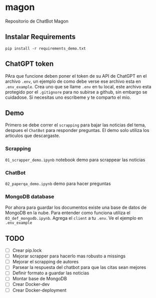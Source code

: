 # magon
Repositorio de ChatBot Magon

## Instalar Requirements
`pip install -r requirements_demo.txt`

## ChatGPT token
PAra que funcione deben poner el token de su API de ChatGPT en el archivo `.env`, un ejemplo de como debe verse ese archivo esta en `.env_example`. Crea uno que se llame `.env` en tu local, este archivo esta protegido por el `.gitignore` para no subirse a github, sin embargo se cuidadose. Si necesitas uno escribeme y te comparto el mio.

## Demo
Primero se debe correr el `scrapping` para bajar las noticias del tema, despues el `ChatBot` para responder preguntas. El demo solo utiliza los articulos que descargaste.

### Scrapping
`01_scrapper_demo.ipynb` notebook demo para scrappear las noticias

### ChatBot
`02_paperqa_demo.ipynb` demo para hacer preguntas

### MongoDB database
Por ahora para guardar los documentos existe una base de datos de MongoDB en la nube. Para entender como funciona utiliza el `03_def_mongodb.ipynb`. Agrega el `client` a tu `.env`. Ve el ejemplo en `.env_example`

## TODO
- [ ] Crear pip.lock
- [ ] Mejorar scrapper para hacerlo mas robusto a missings
- [ ] Mejorar el scrapping de autores
- [ ] Parsear la respuesta del chatbot para que las citas sean mejores
- [ ] Definir formato a guardar las noticias 
- [ ] Montar base de MongoDB
- [ ] Crear Docker-dev
- [ ] Crear Docker-deployment